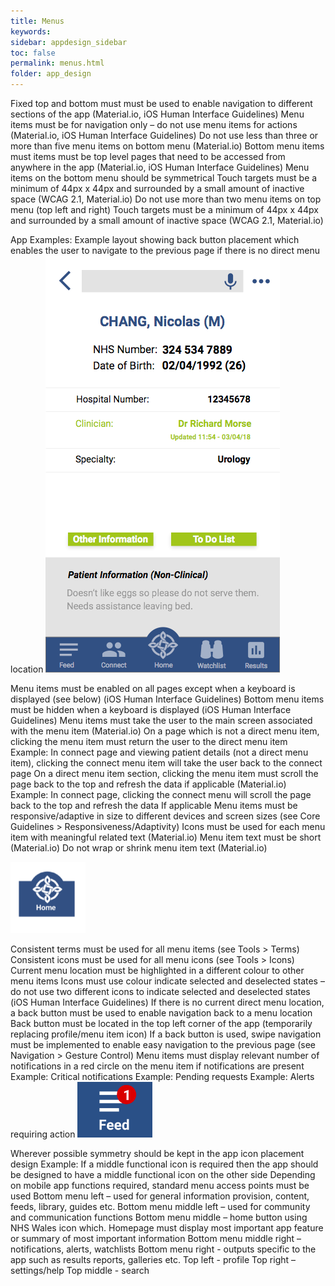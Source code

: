 ```yaml
---
title: Menus 
keywords:
sidebar: appdesign_sidebar
toc: false
permalink: menus.html
folder: app_design 
---
```


Fixed top and bottom must must be used to enable navigation to different sections of the app (Material.io, iOS Human Interface Guidelines)
Menu items must be for navigation only – do not use menu items for actions (Material.io, iOS Human Interface Guidelines)
Do not use less than three or more than five menu items on bottom menu (Material.io)
Bottom menu items must items must be top level pages that need to be accessed from anywhere in the app (Material.io, iOS Human Interface Guidelines)
Menu items on the bottom menu should be symmetrical
Touch targets must be a minimum of 44px x 44px and surrounded by a small amount of inactive space (WCAG 2.1, Material.io)
Do not use more than two menu items on top menu (top left and right)
Touch targets must be a minimum of 44px x 44px and surrounded by a small amount of inactive space (WCAG 2.1, Material.io)

App Examples:
Example layout showing back button placement which enables the user to navigate to the previous page if there is no direct menu location
<img class="img-responsive img-thumbnail" src="/images/examples/design-standards-navigation-example-1.png">

Menu items must be enabled on all pages except when a keyboard is displayed (see below) (iOS Human Interface Guidelines)
Bottom menu items must be hidden when a keyboard is displayed (iOS Human Interface Guidelines)
Menu items must take the user to the main screen associated with the menu item (Material.io)
On a page which is not a direct menu item, clicking the menu item must return the user to the direct menu item
Example: In connect page and viewing patient details (not a direct menu item), clicking the connect menu item will take the user back to the connect page
On a direct menu item section, clicking the menu item must scroll the page back to the top and refresh the data if applicable (Material.io)
Example: In connect page, clicking the connect menu will scroll the page back to the top and refresh the data If applicable
Menu items must be responsive/adaptive in size to different devices and screen sizes (see Core Guidelines > Responsiveness/Adaptivity)
Icons must be used for each menu item with meaningful related text (Material.io)
Menu item text must be short (Material.io)
Do not wrap or shrink menu item text (Material.io)

<img src="/images/examples/design-standards-navigation-menus.png" style="max-width: 120px"> 

Consistent terms must be used for all menu items (see Tools > Terms)
Consistent icons must be used for all menu icons (see Tools > Icons)
Current menu location must be highlighted in a different colour to other menu items
Icons must use colour indicate selected and deselected states – do not use two different icons to indicate selected and deselected states (iOS Human Interface Guidelines)
If there is no current direct menu location, a back button must be used to enable navigation back to a menu location
Back button must be located in the top left corner of the app (temporarily replacing profile/menu item icon)
If a back button is used, swipe navigation must be implemented to enable easy navigation to the previous page (see Navigation > Gesture Control)
Menu items must display relevant number of notifications in a red circle on the menu item if notifications are present
Example: Critical notifications
Example: Pending requests
Example: Alerts requiring action
<img src="/images/examples/design-standards-navigation-feed-image.png" style="max-width: 120px">


Wherever possible symmetry should be kept in the app icon placement design
Example: If a middle functional icon is required then the app should be designed to have a middle functional icon on the other side
Depending on mobile app functions required, standard menu access points must be used
Bottom menu left – used for general information provision, content, feeds, library, guides etc.
Bottom menu middle left – used for community and communication functions
Bottom menu middle – home button using NHS Wales icon which. Homepage must display most important app feature or summary of most important information
Bottom menu middle right – notifications, alerts, watchlists
Bottom menu right - outputs specific to the app such as results reports, galleries etc.
Top left - profile
Top right – settings/help
Top middle - search